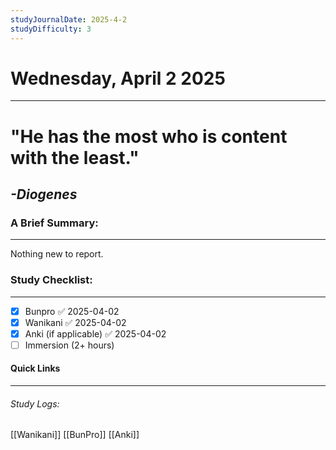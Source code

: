 ```yaml
---
studyJournalDate: 2025-4-2
studyDifficulty: 3
---
```


# Wednesday, April 2 2025
---
# "He has the most who is content with the least."

## *-Diogenes*


### A Brief Summary:
---
Nothing new to report.

### Study Checklist:
---
- [x] Bunpro ✅ 2025-04-02
- [x] Wanikani ✅ 2025-04-02
- [x] Anki (if applicable) ✅ 2025-04-02
- [ ] Immersion (2+ hours)

#### Quick Links
---
###### Study Logs:
[[Wanikani]]
[[BunPro]]
[[Anki]]